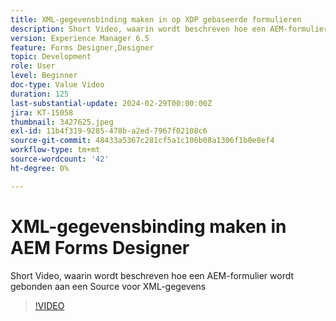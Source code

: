 ```yaml
---
title: XML-gegevensbinding maken in op XDP gebaseerde formulieren
description: Short Video, waarin wordt beschreven hoe een AEM-formulier wordt gebonden aan een Source voor XML-gegevens
version: Experience Manager 6.5
feature: Forms Designer,Designer
topic: Development
role: User
level: Beginner
doc-type: Value Video
duration: 125
last-substantial-update: 2024-02-29T00:00:00Z
jira: KT-15058
thumbnail: 3427625.jpeg
exl-id: 11b4f319-9285-478b-a2ed-7967f02108c6
source-git-commit: 48433a5367c281cf5a1c106b08a1306f1b0e8ef4
workflow-type: tm+mt
source-wordcount: '42'
ht-degree: 0%

---
```


# XML-gegevensbinding maken in AEM Forms Designer

Short Video, waarin wordt beschreven hoe een AEM-formulier wordt gebonden aan een Source voor XML-gegevens

>[!VIDEO](https://video.tv.adobe.com/v/3439832/?learn=on&captions=dut)
